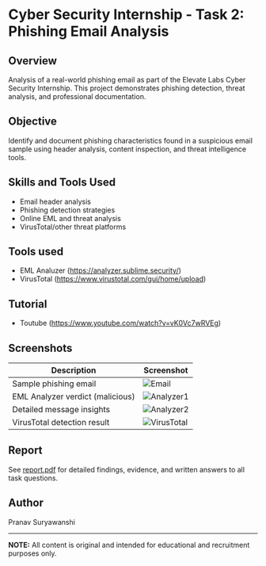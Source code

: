 # Cyber Security Internship - Task 2: Phishing Email Analysis

## Overview
Analysis of a real-world phishing email as part of the Elevate Labs Cyber Security Internship. This project demonstrates phishing detection, threat analysis, and professional documentation.

## Objective
Identify and document phishing characteristics found in a suspicious email sample using header analysis, content inspection, and threat intelligence tools.

## Skills and Tools Used
- Email header analysis
- Phishing detection strategies
- Online EML and threat analysis
- VirusTotal/other threat platforms

## Tools used
 - EML Analuzer (https://analyzer.sublime.security/)
 - VirusTotal (https://www.virustotal.com/gui/home/upload)

## Tutorial
 - Toutube (https://www.youtube.com/watch?v=vK0Vc7wRVEg)

## Screenshots

| Description                        | Screenshot                                     |
|-------------------------------------|------------------------------------------------|
| Sample phishing email               | ![Email](screenshots/Screenshot-2025-09-23-231156.jpg) |
| EML Analyzer verdict (malicious)    | ![Analyzer1](screenshots/Screenshot-2025-09-23-231646.jpg) |
| Detailed message insights           | ![Analyzer2](screenshots/Screenshot-2025-09-23-231803.jpg) |
| VirusTotal detection result         | ![VirusTotal](screenshots/Screenshot-2025-09-23-233152.jpg) |

## Report
See [report.pdf](report.pdf) for detailed findings, evidence, and written answers to all task questions.

## Author
Pranav Suryawanshi

---
**NOTE:** All content is original and intended for educational and recruitment purposes only.
